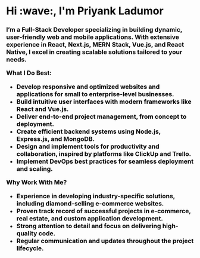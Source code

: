 <h1 align="left" style="color:#000">Hi :wave:, I'm Priyank Ladumor</h1>
<h3 align="left" style="color:#000">I’m a Full-Stack Developer specializing in building dynamic, user-friendly web and mobile applications. With extensive experience in React, Next.js, MERN Stack, Vue.js, and React Native, I excel in creating scalable solutions tailored to your needs.

What I Do Best:
- Develop responsive and optimized websites and applications for small to enterprise-level businesses.
- Build intuitive user interfaces with modern frameworks like React and Vue.js.
- Deliver end-to-end project management, from concept to deployment.
- Create efficient backend systems using Node.js, Express.js, and MongoDB.
- Design and implement tools for productivity and collaboration, inspired by platforms like
ClickUp and Trello.
- Implement DevOps best practices for seamless deployment and scaling.

Why Work With Me?
- Experience in developing industry-specific solutions, including diamond-selling e-commerce websites.
- Proven track record of successful projects in e-commerce, real estate, and custom application development.
- Strong attention to detail and focus on delivering high-quality code.
- Regular communication and updates throughout the project lifecycle.
</h3>

